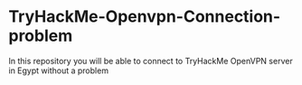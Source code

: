 # TryHackMe-Openvpn-Connection-problem
In this repository you will be able to connect to TryHackMe OpenVPN server in Egypt without a problem
